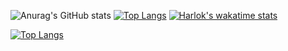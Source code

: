 ![Anurag's GitHub stats](https://github-readme-stats.vercel.app/api?username=Top-Slayer&show_icons=true&theme=tokyonight)
[![Top Langs](https://github-readme-stats.vercel.app/api/top-langs/?username=Top-Slayer&layout=donut-vertical)](https://github.com/anuraghazra/github-readme-stats)
[![Harlok's wakatime stats](https://github-readme-stats.vercel.app/api/wakatime?username=Top-Slayer)](https://github.com/anuraghazra/github-readme-stats)


[![Top Langs](https://github-readme-stats.vercel.app/api/top-langs/?username=Top-Slayer)](https://github.com/anuraghazra/github-readme-stats)
